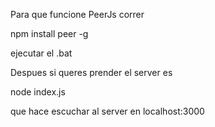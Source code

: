 Para que funcione PeerJs correr 

 npm install peer -g
 
 ejecutar el .bat

Despues si queres prender el server es 

node index.js

que hace escuchar al server en localhost:3000
